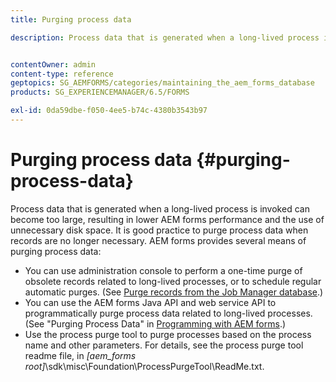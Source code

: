 ```yaml
---
title: Purging process data

description: Process data that is generated when a long-lived process is invoked can become too large, resulting in lower AEM forms performance and the use of unnecessary disk space. See how you can purge process data.


contentOwner: admin
content-type: reference
geptopics: SG_AEMFORMS/categories/maintaining_the_aem_forms_database
products: SG_EXPERIENCEMANAGER/6.5/FORMS

exl-id: 0da59dbe-f050-4ee5-b74c-4380b3543b97
---
```

# Purging process data {#purging-process-data}

Process data that is generated when a long-lived process is invoked can become too large, resulting in lower AEM forms performance and the use of unnecessary disk space. It is good practice to purge process data when records are no longer necessary. AEM forms provides several means of purging process data:

* You can use administration console to perform a one-time purge of obsolete records related to long-lived processes, or to schedule regular automatic purges. (See [Purge records from the Job Manager database](/help/forms/using/admin-help/purge-records-job-manager-database.md#purge-records-from-the-job-manager-database).)
* You can use the AEM forms Java API and web service API to programmatically purge process data related to long-lived processes. (See "Purging Process Data" in [Programming with AEM forms](https://www.adobe.com/go/learn_aemforms_programming_63).)
* Use the process purge tool to purge processes based on the process name and other parameters. For details, see the process purge tool readme file, in *[aem_forms root]*\sdk\misc\Foundation\ProcessPurgeTool\ReadMe.txt.
